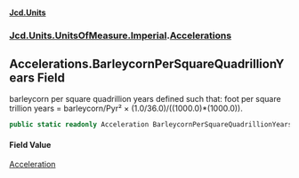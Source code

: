 #### [Jcd.Units](index 'index')
### [Jcd.Units.UnitsOfMeasure.Imperial](Jcd.Units.UnitsOfMeasure.Imperial 'Jcd.Units.UnitsOfMeasure.Imperial').[Accelerations](Accelerations 'Jcd.Units.UnitsOfMeasure.Imperial.Accelerations')

## Accelerations.BarleycornPerSquareQuadrillionYears Field

barleycorn per square quadrillion years defined such that: foot per square trillion years = barleycorn/Pyr² ×
(1.0/36.0)/((1000.0)*(1000.0)).

```csharp
public static readonly Acceleration BarleycornPerSquareQuadrillionYears;
```

#### Field Value
[Acceleration](Acceleration 'Jcd.Units.UnitTypes.Acceleration')